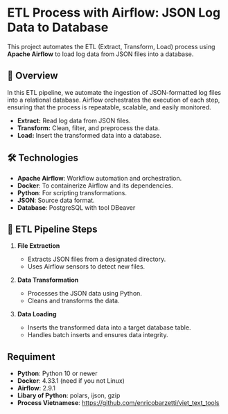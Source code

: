 # ETL Process with Airflow: JSON Log Data to Database

This project automates the ETL (Extract, Transform, Load) process using **Apache Airflow** to load log data from JSON files into a database.

## 📖 Overview

In this ETL pipeline, we automate the ingestion of JSON-formatted log files into a relational database. Airflow orchestrates the execution of each step, ensuring that the process is repeatable, scalable, and easily monitored. 

- **Extract:** Read log data from JSON files.
- **Transform:** Clean, filter, and preprocess the data.
- **Load:** Insert the transformed data into a database.

## 🛠 Technologies

- **Apache Airflow**: Workflow automation and orchestration.
- **Docker**: To containerize Airflow and its dependencies.
- **Python**: For scripting transformations.
- **JSON**: Source data format.
- **Database**: PostgreSQL with tool DBeaver

## 🚀 ETL Pipeline Steps

1. **File Extraction**
   - Extracts JSON files from a designated directory.
   - Uses Airflow sensors to detect new files.

2. **Data Transformation**
   - Processes the JSON data using Python.
   - Cleans and transforms the data.

3. **Data Loading**
   - Inserts the transformed data into a target database table.
   - Handles batch inserts and ensures data integrity.

## Requiment 
- **Python**: Python 10 or newer
- **Docker**: 4.33.1 (need if you not Linux)
- **Airflow**: 2.9.1
- **Libary of Python**: polars, ijson, gzip
- **Process Vietnamese**: https://github.com/enricobarzetti/viet_text_tools

